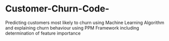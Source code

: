 # Customer-Churn-Code-
Predicting customers most likely to churn using Machine Learning Algorithm and explaining churn behaviour using PPM Framework including determination of feature importance
